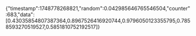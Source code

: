 {"timestamp":1748778268821,"random":0.042985646765546504,"counter":683,"data":[0.43035854807387364,0.8967526416920744,0.9796050123355795,0.7858593270519527,0.5851810752192517]}
